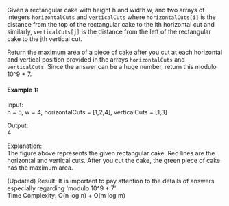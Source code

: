 Given a rectangular cake with height h and width w, and two arrays of integers `horizontalCuts` and `verticalCuts` where `horizontalCuts[i]` is the distance from the top of the rectangular cake to the ith horizontal cut and similarly, `verticalCuts[j]` is the distance from the left of the rectangular cake to the jth vertical cut.

Return the maximum area of a piece of cake after you cut at each horizontal and vertical position provided in the arrays `horizontalCuts` and `verticalCuts`. Since the answer can be a huge number, return this modulo 10^9 + 7.

#### Example 1:

Input: <br>
h = 5, w = 4, horizontalCuts = [1,2,4], verticalCuts = [1,3] <br>

Output: <br>
4 <br>

Explanation: <br>
The figure above represents the given rectangular cake. Red lines are the horizontal and vertical cuts. After you cut the cake, the green piece of cake has the maximum area.

(Updated) Result:
It is important to pay attention to the details of answers especially regarding 'modulo 10^9 + 7'  <br>
Time Complexity: O(n log n) + O(m log m) 
